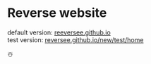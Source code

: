 # Reverse website

default version: <a href="https://reeversee.github.io">reeversee.github.io</a><br>
test version: <a href="https://reeversee.github.io/new/test/home">reversee.github.io/new/test/home</a>


☃️
